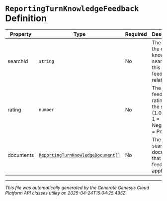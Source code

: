 # `ReportingTurnKnowledgeFeedback` Definition

| Property | Type | Required | Description |
|----------|------|----------|-------------|
| searchId | `string` | No | The ID of the original knowledge search that this feedback relates to. |
| rating | `number` | No | The feedback rating for the search (1.0 - 5.0). 1 = Negative, 5 = Positive. |
| documents | [`ReportingTurnKnowledgeDocument[]`](reportingturnknowledgedocument-definition.md) | No | The list of search documents that the feedback applies to. |

---

*This file was automatically generated by the Generate Genesys Cloud Platform API classes utility on 2025-04-24T15:04:25.495Z*